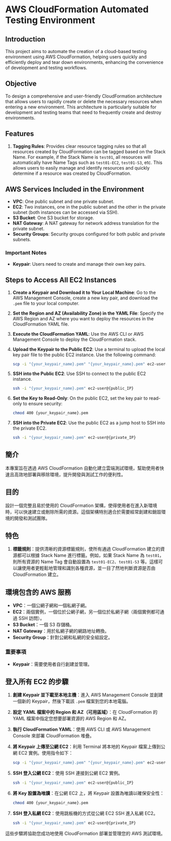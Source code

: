 <!-- 英文版 -->
# AWS CloudFormation Automated Testing Environment

## Introduction
This project aims to automate the creation of a cloud-based testing environment using AWS CloudFormation, helping users quickly and efficiently deploy and tear down environments, enhancing the convenience of development and testing workflows.

## Objective
To design a comprehensive and user-friendly CloudFormation architecture that allows users to rapidly create or delete the necessary resources when entering a new environment. This architecture is particularly suitable for development and testing teams that need to frequently create and destroy environments.

## Features
1. **Tagging Rules**: Provides clear resource tagging rules so that all resources created by CloudFormation can be tagged based on the Stack Name. For example, if the Stack Name is `test01`, all resources will automatically have Name Tags such as `test01-EC2`, `test01-S3`, etc. This allows users to easily manage and identify resources and quickly determine if a resource was created by CloudFormation.

## AWS Services Included in the Environment
- **VPC**: One public subnet and one private subnet.
- **EC2**: Two instances, one in the public subnet and the other in the private subnet (both instances can be accessed via SSH).
- **S3 Bucket**: One S3 bucket for storage.
- **NAT Gateway**: A NAT gateway for network address translation for the private subnet.
- **Security Groups**: Security groups configured for both public and private subnets.

### Important Notes
- **Keypair**: Users need to create and manage their own key pairs.

## Steps to Access All EC2 Instances
1. **Create a Keypair and Download it to Your Local Machine**: Go to the AWS Management Console, create a new key pair, and download the `.pem` file to your local computer.
2. **Set the Region and AZ (Availability Zone) in the YAML File**: Specify the AWS Region and AZ where you want to deploy the resources in the CloudFormation YAML file.
3. **Execute the CloudFormation YAML**: Use the AWS CLI or AWS Management Console to deploy the CloudFormation stack.
4. **Upload the Keypair to the Public EC2**: Use a terminal to upload the local key pair file to the public EC2 instance. Use the following command:
   ```bash
   scp -i "{your_keypair_name}.pem" "{your_keypair_name}.pem" ec2-user@{public_IP}:
   ```
5. **SSH into the Public EC2**: Use SSH to connect to the public EC2 instance.

   ```bash
   ssh -i "{your_keypair_name}.pem" ec2-user@{public_IP}
   ```
6. **Set the Key to Read-Only**: On the public EC2, set the key pair to read-only to ensure security:

   ```bash
   chmod 400 {your_keypair_name}.pem
   ```
7. **SSH into the Private EC2**: Use the public EC2 as a jump host to SSH into the private EC2.

   ```bash
   ssh -i "{your_keypair_name}.pem" ec2-user@{private_IP}
   ```


<!-- 中文版 -->
## 簡介
本專案旨在透過 AWS CloudFormation 自動化建立雲端測試環境，幫助使用者快速且高效地部署與移除環境，提升開發與測試工作的便利性。

## 目的
設計一個完整且易於使用的 CloudFormation 架構，使得使用者在進入新環境時，可以快速建立或刪除所需的資源。這個架構特別適合於需要經常創建和銷毀環境的開發和測試團隊。

## 特色
1. **標籤規則**：提供清晰的資源標籤規則，使所有通過 CloudFormation 建立的資源都可以根據 Stack Name 進行標籤。例如，如果 Stack Name 為 `test01`，則所有資源的 Name Tag 會自動設置為 `test01-EC2`、`test01-S3` 等。這樣可以讓使用者更輕鬆地管理和識別各種資源，並一目了然地判斷資源是否由 CloudFormation 建立。

## 環境包含的 AWS 服務

- **VPC**：一個公網子網和一個私網子網。
- **EC2**：兩個實例，一個位於公網子網，另一個位於私網子網（兩個實例都可通過 SSH 訪問）。
- **S3 Bucket**：一個 S3 存儲桶。
- **NAT Gateway**：用於私網子網的網路地址轉換。
- **Security Group**：針對公網和私網的安全組設定。

### 重要事項

- **Keypair**：需要使用者自行創建並管理。

## 登入所有 EC2 的步驟

1. **創建 Keypair 並下載至本地主機**：進入 AWS Management Console 並創建一個新的 Keypair，然後下載該 `.pem` 檔案到您的本地電腦。
2. **設定 YAML 檔案中的 Region 和 AZ（可用區域）**：在 CloudFormation 的 YAML 檔案中指定您想要部署資源的 AWS Region 和 AZ。
3. **執行 CloudFormation YAML**：使用 AWS CLI 或 AWS Management Console 來部署 CloudFormation 堆疊。
4. **將 Keypair 上傳至公網 EC2**：利用 Terminal 將本地的 Keypair 檔案上傳到公網 EC2 實例。使用指令如下：
   
   ```bash
   scp -i "{your_keypair_name}.pem" "{your_keypair_name}.pem" ec2-user@{public_IP}:
   ```
5. **SSH 登入公網 EC2**：使用 SSH 連接到公網 EC2 實例。
   
   ```bash
   ssh -i "{your_keypair_name}.pem" ec2-user@{public_IP}
   ```
6. **將 Key 設置為唯讀**：在公網 EC2 上，將 Keypair 設置為唯讀以確保安全性：

   ```bash
   chmod 400 {your_keypair_name}.pem
   ```
7. **SSH 登入私網 EC2**：使用跳板機的方式從公網 EC2 SSH 進入私網 EC2。

   ```bash
   ssh -i "{your_keypair_name}.pem" ec2-user@{private_IP}
   ```

這些步驟將協助您成功地使用 CloudFormation 部署並管理您的 AWS 測試環境。